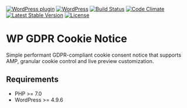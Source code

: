 [![WordPress plugin](https://img.shields.io/wordpress/plugin/v/wp-gdpr-cookie-notice.svg?maxAge=2592000)](https://wordpress.org/plugins/wp-gdpr-cookie-notice/)
[![WordPress](https://img.shields.io/wordpress/v/wp-gdpr-cookie-notice.svg?maxAge=2592000)](https://wordpress.org/plugins/wp-gdpr-cookie-notice/)
[![Build Status](https://api.travis-ci.org/felixarntz/wp-gdpr-cookie-notice.png?branch=master)](https://travis-ci.org/felixarntz/wp-gdpr-cookie-notice)
[![Code Climate](https://codeclimate.com/github/felixarntz/wp-gdpr-cookie-notice/badges/gpa.svg)](https://codeclimate.com/github/felixarntz/wp-gdpr-cookie-notice)
[![Latest Stable Version](https://poser.pugx.org/felixarntz/wp-gdpr-cookie-notice/version)](https://packagist.org/packages/felixarntz/wp-gdpr-cookie-notice)
[![License](https://poser.pugx.org/felixarntz/wp-gdpr-cookie-notice/license)](https://packagist.org/packages/felixarntz/wp-gdpr-cookie-notice)

# WP GDPR Cookie Notice

Simple performant GDPR-compliant cookie consent notice that supports AMP, granular cookie control and live preview customization.

## Requirements

* PHP >= 7.0
* WordPress >= 4.9.6
